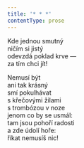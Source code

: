 ```yaml
---
title: '* * *'
contentType: prose
---
```


<section>

Kde jednou smutný  
ničím si jistý  
odevzdá poklad krve —  
za tím chci jít!

Nemusí být  
ani tak krásný  
smí pokulhávat  
s křečovými žilami  
s trombózou v noze  
jenom co by se usmál:  
tam jsou pohoří radosti  
a zde údolí hoře:  
říkat nemusíš nic!

</section>
